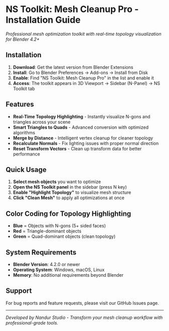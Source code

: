 # NS Toolkit: Mesh Cleanup Pro - Installation Guide

*Professional mesh optimization toolkit with real-time topology visualization for Blender 4.2+*

## Installation

1. **Download**: Get the latest version from Blender Extensions
2. **Install**: Go to Blender Preferences → Add-ons → Install from Disk
3. **Enable**: Find "NS Toolkit: Mesh Cleanup Pro" in the list and enable it
4. **Access**: The toolkit appears in 3D Viewport → Sidebar (N-Panel) → NS Toolkit tab

## Features

- **Real-Time Topology Highlighting** - Instantly visualize N-gons and triangles across your scene
- **Smart Triangles to Quads** - Advanced conversion with optimized algorithms
- **Merge by Distance** - Intelligent vertex cleanup for cleaner topology  
- **Recalculate Normals** - Fix lighting issues with proper normal direction
- **Reset Transform Vectors** - Clean up transform data for better performance

## Quick Usage

1. **Select mesh objects** you want to optimize
2. **Open the NS Toolkit panel** in the sidebar (press N key)
3. **Enable "Highlight Topology"** to visualize mesh structure
4. **Click "Clean Mesh"** to apply all optimizations at once

## Color Coding for Topology Highlighting

- **Blue** = Objects with N-gons (5+ sided faces)
- **Red** = Triangle-dominant objects
- **Green** = Quad-dominant objects (clean topology)

## System Requirements

- **Blender Version**: 4.2.0 or newer
- **Operating System**: Windows, macOS, Linux
- **Memory**: No additional requirements beyond Blender

## Support

For bug reports and feature requests, please visit our GitHub Issues page.

---

*Developed by Nandur Studio - Transform your mesh cleanup workflow with professional-grade tools.*